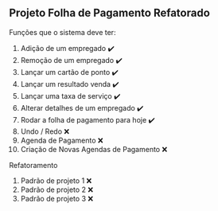 ## Projeto Folha de Pagamento Refatorado

Funções que o sistema deve ter:

1. Adição de um empregado :heavy_check_mark:
2. Remoção de um empregado :heavy_check_mark:
3. Lançar um cartão de ponto :heavy_check_mark:
4. Lançar um resultado venda :heavy_check_mark:
5. Lançar uma taxa de serviço :heavy_check_mark:
6. Alterar detalhes de um empregado :heavy_check_mark:
7. Rodar a folha de pagamento para hoje :heavy_check_mark: 
8. Undo / Redo :x:
9. Agenda de Pagamento :x:
10. Criação de Novas Agendas de Pagamento :x:

Refatoramento

1. Padrão de projeto 1 :x:
2. Padrão de projeto 2 :x:
3. Padrão de projeto 3 :x:

